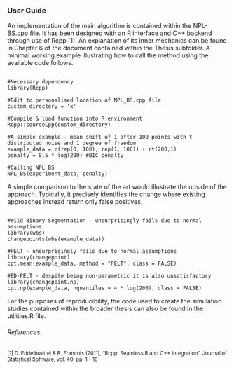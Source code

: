 ### User Guide

An implementation of the main algorithm is contained within the NPL-BS.cpp file. It has been designed with an R interface and C++ backend through use of Rcpp [1]. 
An explanation of its inner mechanics can be found in Chapter 6 of the document contained within the Thesis subfolder. A minimal working example illustrating how to call the method using the available code follows. 


```

#Necessary dependency
library(Rcpp)

#Edit to personalised location of NPL_BS.cpp file
custom_directory = 'x'

#Compile & load function into R environment
Rcpp::sourceCpp(custom_directory)

#A simple example - mean shift of 1 after 100 points with t distributed noise and 1 degree of freedom
example_data = c(rep(0, 100), rep(1, 100)) + rt(200,1)
penalty = 0.5 * log(200) #BIC penalty

#Calling NPL BS
NPL_BS(experiment_data, penalty)

```
A simple comparison to the state of the art would illustrate the upside of the approach. Typically, it precisely identifies the change where existing approaches instead return only false positives.

```

#Wild Binary Segmentation - unsurprisingly fails due to normal assumptions
library(wbs)
changepoints(wbs(example_data))

#PELT - unsurprisingly fails due to normal assumptions
library(changepoint)
cpt.mean(example_data, method = "PELT", class = FALSE)

#ED-PELT - despite being non-parametric it is also unsatisfactory
library(changepoint.np)
cpt.np(example_data, nquantiles = 4 * log(200), class = FALSE)

```

For the purposes of reproducibility, the code used to create the simulation studies contained within the broader thesis can also be found in the utilities.R file.

###### References:
<sub> [1] D. Eddelbuettel \& R. Francois (2011), “Rcpp: Seamless R and C++ Integration”, Journal of Statistical Software, vol. 40, pp. 1 - 18 </sub>
